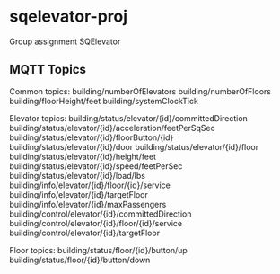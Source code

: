# sqelevator-proj
Group assignment SQElevator

## MQTT Topics
Common topics:
    building/numberOfElevators
    building/numberOfFloors
    building/floorHeight/feet
    building/systemClockTick

Elevator topics:
    building/status/elevator/{id}/committedDirection
    building/status/elevator/{id}/acceleration/feetPerSqSec
    building/status/elevator/{id}/floorButton/{id}
    building/status/elevator/{id}/door
    building/status/elevator/{id}/floor
    building/status/elevator/{id}/height/feet
    building/status/elevator/{id}/speed/feetPerSec
    building/status/elevator/{id}/load/lbs
    building/info/elevator/{id}/floor/{id}/service
    building/info/elevator/{id}/targetFloor
    building/info/elevator/{id}/maxPassengers
    building/control/elevator/{id}/committedDirection
    building/control/elevator/{id}/floor/{id}/service
    building/control/elevator/{id}/targetFloor

Floor topics:
    building/status/floor/{id}/button/up
    building/status/floor/{id}/button/down
